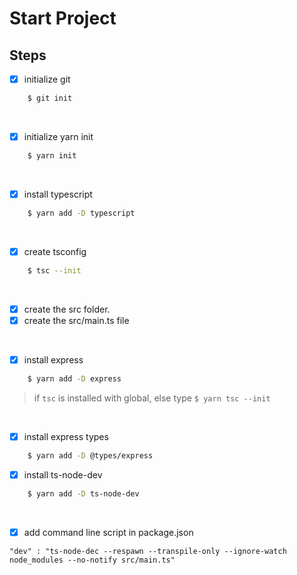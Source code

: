 # Start Project

## Steps

- [x] initialize git

```bash
    $ git init
```
<br/>

- [x] initialize yarn init

```bash
    $ yarn init
```
<br/>

- [x] install typescript

```bash
    $ yarn add -D typescript
```
<br/>

- [x] create tsconfig

```bash
    $ tsc --init
```
<br/>

- [x] create the src folder.
- [x] create the src/main.ts file

<br/>

- [x] install express

```bash
    $ yarn add -D express
```
> if `tsc` is installed with global, else type `$ yarn tsc --init`

<br>

- [x] install express types

```bash
    $ yarn add -D @types/express
```

- [x] install ts-node-dev

```bash
    $ yarn add -D ts-node-dev
```
<br>

- [x] add command line script in package.json

`"dev" : "ts-node-dec --respawn --transpile-only --ignore-watch node_modules --no-notify src/main.ts"`